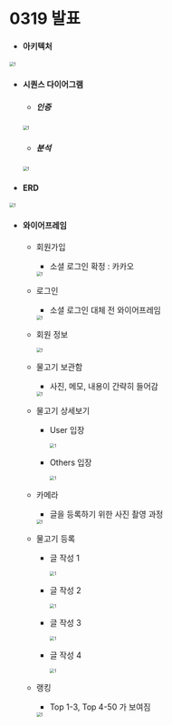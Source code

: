 # 0319 발표

- #### 아키텍처

<img src="./resources/아키텍처.jpg" alt="1" style="zoom:50%;" />

- #### 시퀀스 다이어그램

  - ##### 인증

  <img src="./resources/시퀀스 다이어그램-인증.jpg" alt="1" style="zoom:50%;" />

  - ##### 분석

  <img src="./resources/시퀀스 다이어그램-분석.jpg" alt="1" style="zoom:50%;" />

- #### ERD

<img src="./resources/ERD.jpg" alt="1" style="zoom:50%;" />

- #### 와이어프레임

  - 회원가입 

    - 소셜 로그인 확정 : 카카오

    <img src="./resources/WireFrame - User-회원가입.jpg" alt="1" style="zoom:50%;" />

  - 로그인 

    - 소셜 로그인 대체 전 와이어프레임

    <img src="./resources/WireFrame - User-로그인.jpg" alt="1" style="zoom:50%;" />

  - 회원 정보

    <img src="./resources/WireFrame - 회원정보.jpg" alt="1" style="zoom:50%;" />

  - 물고기 보관함

    - 사진, 메모, 내용이 간략히 들어감

    <img src="./resources/WireFrame - 회원정보.jpg" alt="1" style="zoom:50%;" />

  - 물고기 상세보기

    - User 입장

      <img src="./resources/WireFrame - Collection-Collection_User.jpg" alt="1" style="zoom:50%;" />

    - Others 입장 

      <img src="./resources/WireFrame - Collection-Collection_Others.jpg" alt="1" style="zoom:50%;" />

  - 카메라

    - 글을 등록하기 위한 사진 촬영 과정

    <img src="./resources/WireFrame-Camera.jpg" alt="1" style="zoom:50%;" />

  - 물고기 등록

    - 글 작성 1

      <img src="./resources/WireFrame-글 작성 1.jpg" alt="1" style="zoom:50%;" />

    - 글 작성 2

      <img src="./resources/WireFrame-글 작성 2.jpg" alt="1" style="zoom:50%;" />

    - 글 작성 3

      <img src="./resources/WireFrame-글 작성 3.jpg" alt="1" style="zoom:50%;" />

    - 글 작성 4

      <img src="./resources/WireFrame-글 작성 4.jpg" alt="1" style="zoom:50%;" />

  - 랭킹

    - Top 1-3, Top 4-50 가 보여짐

    <img src="./resources/WireFrame - Ranking-Rank.jpg" alt="1" style="zoom:50%;" />

  